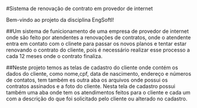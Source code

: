  #Sistema de renovação de contrato em provedor de internet
 
 Bem-vindo ao projeto da disciplina EngSoftI!
 
##Um sistema de funicionamento de uma empresa de provedor de internet onde são feito por atendentes a renovações de contratos, onde o atendente entra em contato com o clinete para passar os novos planos e tentar estar renovando o contrato do cliente, pois é necessário realizar esse processo a cada 12 meses onde o contrato finaliza.

##Neste projeto temos as telas de cadastro do cliente onde contém os dados do cliente, como nome,cpf, data de nascimento, endereço e números de contatos, tem também es outra aba os arquivos onde possui os contratos assinados e a foto do cliente. Nesta tela de cadastro possui também uma aba onde tem os atendimentos feitos para o cliente e cada um com a descrição do que foi solicitado pelo cliente ou alterado no cadastro.
